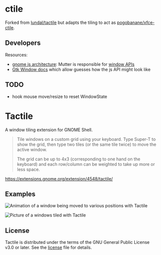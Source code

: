 # ctile

Forked from [lundal/tactile](https://gitlab.com/lundal/tactile) but adapts the tiling to act as [pogobanane/xfce-ctile](https://gitlab.com/pogobanane/xfce-ctile).

## Developers

Resources:

- [gnome js architecture](https://gjs.guide/extensions/overview/architecture.html#mutter): Mutter is responsible for [window APIs](https://gjs-docs.gnome.org/meta3~3.30.2/)
- [Gtk Window docs](https://docs.gtk.org/gtk4/method.Window.get_focus.html) which allow guesses how the js API might look like

## TODO

- hook mouse move/resize to reset WindowState


# Tactile

A window tiling extension for GNOME Shell.

> Tile windows on a custom grid using your keyboard. Type Super-T to show the grid,
> then type two tiles (or the same tile twice) to move the active window.
>
> The grid can be up to 4x3 (corresponding to one hand on the keyboard)
> and each row/column can be weighted to take up more or less space.

https://extensions.gnome.org/extension/4548/tactile/

## Examples

![Animation of a window being moved to various positions with Tactile](examples/tactile.gif)

![Picture of a windows tiled with Tactile](examples/tactile.png)

## License

Tactile is distributed under the terms of the GNU General Public License v3.0 or later.
See the [license](LICENSE) file for details.
